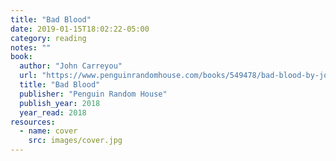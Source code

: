 ```yaml
---
title: "Bad Blood"
date: 2019-01-15T18:02:22-05:00
category: reading
notes: ""
book:
  author: "John Carreyou"
  url: "https://www.penguinrandomhouse.com/books/549478/bad-blood-by-john-carreyrou/9781524731656/"
  title: "Bad Blood"
  publisher: "Penguin Random House"
  publish_year: 2018
  year_read: 2018
resources:
  - name: cover
    src: images/cover.jpg
---
```


